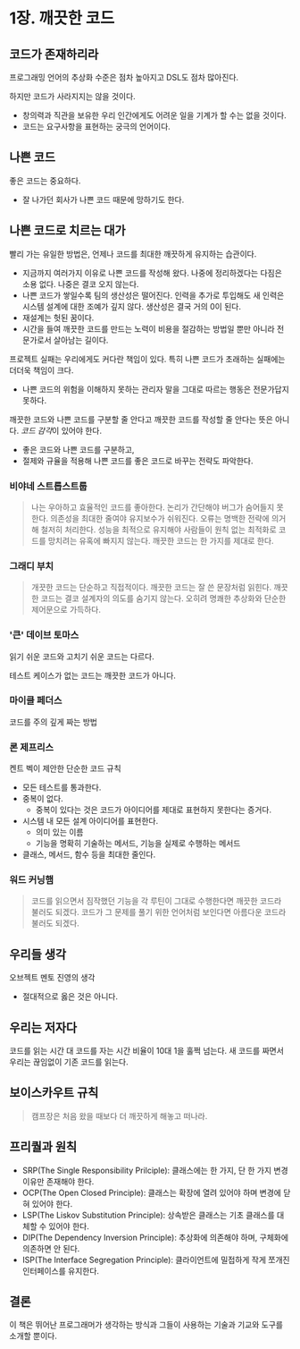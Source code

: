 # 1장. 깨끗한 코드

## 코드가 존재하리라

프로그래밍 언어의 추상화 수준은 점차 높아지고 DSL도 점차 많아진다.

하지만 코드가 사라지지는 않을 것이다.

- 창의력과 직관을 보유한 우리 인간에게도 어려운 일을 기계가 할 수는 없을 것이다.
- 코드는 요구사항을 표현하는 궁극의 언어이다.

## 나쁜 코드

좋은 코드는 중요하다.

- 잘 나가던 회사가 나쁜 코드 때문에 망하기도 한다.

## 나쁜 코드로 치르는 대가

빨리 가는 유일한 방법은, 언제나 코드를 최대한 깨끗하게 유지하는 습관이다.

- 지금까지 여러가지 이유로 나쁜 코드를 작성해 왔다. 나중에 정리하겠다는 다짐은 소용 없다. 나중은 결코 오지 않는다.
- 나쁜 코드가 쌓일수록 팀의 생산성은 떨어진다. 인력을 추가로 투입해도 새 인력은 시스템 설계에 대한 조예가 깊지 않다. 생산성은 결국 거의 0이 된다.
- 재설계는 헛된 꿈이다.
- 시간을 들여 깨끗한 코드를 만드는 노력이 비용을 절감하는 방법일 뿐만 아니라 전문가로서 살아남는 길이다.

프로젝트 실패는 우리에게도 커다란 책임이 있다. 특히 나쁜 코드가 초래하는 실패에는 더더욱 책임이 크다.

- 나쁜 코드의 위험을 이해하지 못하는 관리자 말을 그대로 따르는 행동은 전문가답지 못하다.

깨끗한 코드와 나쁜 코드를 구분할 줄 안다고 깨끗한 코드를 작성할 줄 안다는 뜻은 아니다. *코드 감각*이 있어야 한다.

- 좋은 코드와 나쁜 코드를 구분하고,
- 절제와 규율을 적용해 나쁜 코드를 좋은 코드로 바꾸는 전략도 파악한다.

### 비야네 스트롭스트룹

> 나는 우아하고 효율적인 코드를 좋아한다. 논리가 간단해야 버그가 숨어들지 못한다. 의존성을 최대한 줄여야 유지보수가 쉬워진다. 오류는 명백한 전략에 의거해 철저히 처리한다. 성능을 최적으로 유지해야 사람들이 원칙 없는 최적화로 코드를 망치려는 유혹에 빠지지 않는다. 깨끗한 코드는 한 가지를 제대로 한다.

### 그래디 부치

> 개끗한 코드는 단순하고 직접적이다. 깨끗한 코드는 잘 쓴 문장처럼 읽힌다. 깨끗한 코드는 결코 설계자의 의도를 숨기지 않는다. 오히려 명쾌한 추상화와 단순한 제어문으로 가득하다.

### '큰' 데이브 토마스

읽기 쉬운 코드와 고치기 쉬운 코드는 다르다.

테스트 케이스가 없는 코드는 깨끗한 코드가 아니다.

### 마이클 페더스

코드를 주의 깊게 짜는 방법

### 론 제프리스

켄트 벡이 제안한 단순한 코드 규칙

- 모든 테스트를 통과한다.
- 중복이 없다.
    - 중복이 있다는 것은 코드가 아이디어를 제대로 표현하지 못한다는 증거다.
- 시스템 내 모든 설계 아이디어를 표현한다.
    - 의미 있는 이름
    - 기능을 명확히 기술하는 메서드, 기능을 실제로 수행하는 메서드
- 클래스, 메서드, 함수 등을 최대한 줄인다.

### 워드 커닝햄

> 코드를 읽으면서 짐작했던 기능을 각 루틴이 그대로 수행한다면 깨끗한 코드라 불러도 되겠다. 코드가 그 문제를 풀기 위한 언어처럼 보인다면 아름다운 코드라 불러도 되겠다.

## 우리들 생각

오브젝트 멘토 진영의 생각

- 절대적으로 옳은 것은 아니다.

## 우리는 저자다

코드를 읽는 시간 대 코드를 자는 시간 비율이 10대 1을 훌쩍 넘는다. 새 코드를 짜면서 우리는 끊임없이 기존 코드를 읽는다.

## 보이스카우트 규칙

> 캠프장은 처음 왔을 때보다 더 깨끗하게 해놓고 떠나라.

## 프리퀄과 원칙

- SRP(The Single Responsibility Prilciple): 클래스에는 한 가지, 단 한 가지 변경 이유만 존재해야 한다.
- OCP(The Open Closed Principle): 클래스는 확장에 열려 있어야 하며 변경에 닫혀 있어야 한다.
- LSP(The Liskov Substitution Principle): 상속받은 클래스는 기초 클래스를 대체할 수 있어야 한다.
- DIP(The Dependency Inversion Principle): 추상화에 의존해야 하며, 구체화에 의존하면 안 된다.
- ISP(The Interface Segregation Principle): 클라이언트에 밀접하게 작게 쪼개진 인터페이스를 유지한다.

## 결론

이 책은 뛰어난 프로그래머가 생각하는 방식과 그들이 사용하는 기술과 기교와 도구를 소개할 뿐이다.